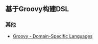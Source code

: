 ## 基于Groovy构建DSL


### 其他

- [Groovy - Domain-Specific Languages](http://docs.groovy-lang.org/docs/latest/html/documentation/core-domain-specific-languages.html)